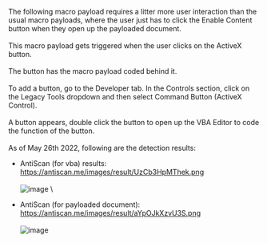 The following macro payload requires a litter more user interaction than the usual macro payloads, where the user just has to click the Enable Content button
when they open up the payloaded document.
\
\
This macro payload gets triggered when the user clicks on the ActiveX button.
\
\
The button has the macro payload coded behind it.
\
\
To add a button, go to the Developer tab. In the Controls section, click on the Legacy Tools dropdown and then select Command Button (ActiveX Control).
\
\
A button appears, double click the button to open up the VBA Editor to code the function of the button.
\
\
As of May 26th 2022, following are the detection results:

- AntiScan (for vba) results: https://antiscan.me/images/result/UzCb3HpMThek.png
\
\
![image](https://user-images.githubusercontent.com/53261217/170439495-239f9d9b-dcc1-4ae3-9acd-beaff67287d1.png)
\

- AntiScan (for payloaded document): https://antiscan.me/images/result/aYpOJkXzvU3S.png
\
\
![image](https://user-images.githubusercontent.com/53261217/170440126-5578d40d-ed49-412d-b3fc-55d959ed589c.png)

